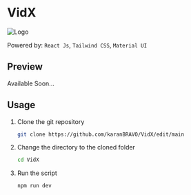# VidX

![Logo](https://github.com/karanBRAVO/VidX/assets/77043443/76fb6573-ab54-4276-b8cb-df793c1454f4)

Powered by: `React Js`, `Tailwind CSS`, `Material UI`

## Preview

Available Soon...

## Usage

1. Clone the git repository
   ```bash
   git clone https://github.com/karanBRAVO/VidX/edit/main
   ```   

2. Change the directory to the cloned folder
   ```bash
   cd VidX
   ```

3. Run the script
   ```bash
   npm run dev
   ```
